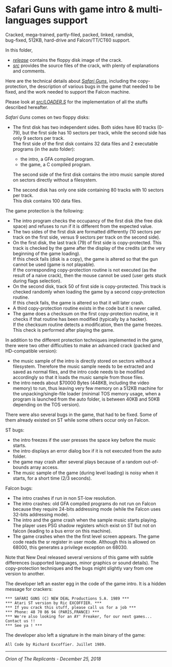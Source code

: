 # Safari Guns with game intro & multi-languages support

Cracked, mega-trained, partly-filed, packed, linked, ramdisk,  
bug-fixed, 512KB, hard-drive and Falcon/TT/CT60 support.

In this folder,
- *[release](release)* contains the floppy disk image of the crack.
- *[src](src)* provides the source files of the crack,
with plenty of explanations and comments.

Here are the technical details about
*[Safari Guns](http://www.atarimania.com/game-atari-st-safari-guns_24849.html)*,
including the copy-protection, the description of various bugs in the
game that needed to be fixed, and the work needed to support the Falcon
machine.

Please look at *[src/LOADER.S](src/LOADER.S)* for the implementation of all
the stuffs described hereafter.

*Safari Guns* comes on two floppy disks:
- The first disk has two independent sides. Both sides have 80 tracks
  (0-79), but the first side has 10 sectors per track, while the second
  side has only 9 sectors per track.  
  The first side of the first disk contains 32 data files and
  2 executable programs (in the auto folder):
  - the intro, a GFA compiled program.
  - the game, a C compiled program.  
  
  The second side of the first disk contains the intro music sample
  stored on sectors directly without a filesystem.  
- The second disk has only one side containing 80 tracks with 10 sectors
  per track.  
  This disk contains 100 data files.

The game protection is the following:
- The intro program checks the occupancy of the first disk (the free disk
  space) and refuses to run if it is different from the expected value.
- The two sides of the first disk are formatted differently (10 sectors
  per track on the first side, versus 9 sectors per track on the second
  side).
- On the first disk, the last track (79) of first side is copy-protected.
  This track is checked by the game after the display of the credits
  (at the very beginning of the game loading).  
  If this check fails (disk is a copy), the game is altered so that the
  gun cannot be used (game is not playable).  
  If the corresponding copy-protection routine is not executed (as the
  result of a naive crack), then the mouse cannot be used (user gets
  stuck during flags selection).
- On the second disk, track 50 of first side is copy-protected.
  This track is checked randomly when loading the game by a second
  copy-protection routine.  
  If this check fails, the game is altered so that it will later crash.
- A third copy-protection routine exists in the code but it is never
  called.
- The game does a checksum on the first copy-protection routine, ie it
  checks if that routine has been modified (typically by a hacker).  
  If the checksum routine detects a modification, then the game freezes.
  This check is performed after playing the game.

In addition to the different protection techniques implemented in the
game, there were two other difficulties to make an advanced crack
(packed and HD-compatible version):
- the music sample of the intro is directly stored on sectors without a
  filesystem. Therefore the music sample needs to be extracted and saved
  as normal files, and the intro code needs to be modified accordingly
  so that it loads the music sample from those files.
- the intro needs about $70000 Bytes (448KB, including the video memory)
  to run, thus leaving very few memory on a 512KB machine for the
  unpacking/single-file loader (minimal TOS memory usage, when a program
  is launched from the auto folder, is between 40KB and 50KB depending
  on the TOS version).

There were also several bugs in the game, that had to be fixed.
Some of them already existed on ST while some others occur only on Falcon.

ST bugs:
- the intro freezes if the user presses the space key before the music
  starts.
- the intro displays an error dialog box if it is not executed from the
  auto folder.
- the game may crash after several plays because of a random
  out-of-bounds array access.
- The music sample of the game (during level loading) is noisy when it
  starts, for a short time (2/3 seconds). 

Falcon bugs:
- The intro crashes if run in non ST-low resolution.
- The intro crashes: old GFA compiled programs do not run on Falcon
  because they require 24-bits addressing mode (while the Falcon uses
  32-bits addressing mode).
- The intro and the game crash when the sample music starts playing.
  The player uses PSG shadow registers which exist on ST but not on
  falcon (leading to a bus error on this machine).
- The game crashes when the the first level screen appears.
  The game code reads the sr register in user mode. Although this
  is allowed on 68000, this generates a privilege exception on 68030.

Note that New Deal released several versions of this game with subtle
differences (supported languages, minor graphics or sound details).
The copy-protection techniques and the bugs might slightly vary from
one version to another.

The developer left an easter egg in the code of the game intro.
It is a hidden message for crackers:

    *** SAFARI GUNS (C) NEW DEAL Productions S.A. 1989 ***
    *** Atari ST version by Ric EXCOFFIER. ***
    *** If you crack this stuff, please call us for a job ***
    *** Phone: 48 70 86 94 (PARIS,FRANCE) ***
    *** We're also looking for an AY' Freaker, for our next games... Contact us !!
    *** See ya ! ***

The developer also left a signature in the main binary of the game:

    All Code by Richard Excoffier. Juillet 1989.

---

*Orion of The Replicants - December 25, 2018*
